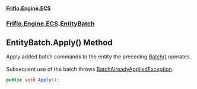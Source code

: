 #### [Friflo.Engine.ECS](index.md 'index')
### [Friflo.Engine.ECS](Friflo.Engine.ECS.md 'Friflo.Engine.ECS').[EntityBatch](EntityBatch.md 'Friflo.Engine.ECS.EntityBatch')

## EntityBatch.Apply() Method

Apply added batch commands to the entity the preceding [Batch()](Entity.Batch().md 'Friflo.Engine.ECS.Entity.Batch()') operates.<br/><br/>
Subsequent use of the batch throws [BatchAlreadyAppliedException](BatchAlreadyAppliedException.md 'Friflo.Engine.ECS.BatchAlreadyAppliedException').

```csharp
public void Apply();
```